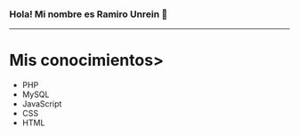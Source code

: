 ### Hola! Mi nombre es Ramiro Unrein 👋
<hr>
<div> 
  <h1>Mis conocimientos></h1>
  <ul>
    <li>PHP</li>
    <li>MySQL</li>
    <li>JavaScript</li>
    <li>CSS</li>
    <li>HTML</li>
  </ul>
</div>
<!--
**shadycjs/shadycjs** is a ✨ _special_ ✨ repository because its `README.md` (this file) appears on your GitHub profile.

<div> 
  <h1>Mis conocimientos</h1>
  <ul>
    <li>PHP <img src="https://www.google.com/url?sa=i&url=https%3A%2F%2Fes.m.wikipedia.org%2Fwiki%2FArchivo%3APHP-logo.svg&psig=AOvVaw1Uodk675YL3m0fEdTbKUuz&ust=1700232266947000&source=images&cd=vfe&opi=89978449&ved=0CBEQjRxqFwoTCNCYiLThyIIDFQAAAAAdAAAAABAE"></li>
    <li>MySQL</li>
    <li>JavaScript</li>
    <li>CSS</li>
    <li>HTML</li>
  </ul>
</div>
